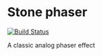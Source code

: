 # Stone phaser

[![Build Status](https://travis-ci.com/jpcima/stone-phaser.svg?branch=master)](https://travis-ci.com/jpcima/stone-phaser)

A classic analog phaser effect

